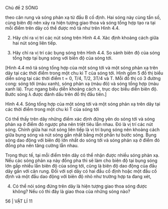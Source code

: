 Chủ đề 2 SÓNG

theo cân rung và sóng phản xạ từ đầu B cố định. Hai sóng này cùng tần số, cùng biên độ nên xảy ra hiện tượng giao thoa và sóng tổng hợp tạo ra tại mỗi điểm trên dây có thể được mô tả như trên Hình 4.4.

2. Hãy chỉ ra vị trí các nút sóng trên Hình 4.4. Xác định khoảng cách giữa hai nút sóng liên tiếp.

3. Hãy chỉ ra vị trí các bụng sóng trên Hình 4.4. So sánh biên độ của sóng tổng hợp tại bụng sóng với biên độ của sóng tới.

[Hình 4.4 mô tả sóng tổng hợp của một sóng tới và một sóng phản xạ trên dây tại các thời điểm trong một chu kì T của sóng tới. Hình gồm 5 đồ thị biểu diễn sóng tại các thời điểm t = 0, T/4, T/2, 3T/4 và T. Mỗi đồ thị có 3 đường cong: sóng tới (màu xanh), sóng phản xạ (màu đỏ) và sóng tổng hợp (màu xanh lá). Trục ngang biểu diễn khoảng cách x, trục dọc biểu diễn biên độ. Bước sóng λ được đánh dấu trên đồ thị đầu tiên.]

Hình 4.4. Sóng tổng hợp của một sóng tới và một sóng phản xạ trên dây tại các thời điểm trong một chu kì T của sóng tới

Có thể thấy trên dây những điểm xác định đứng yên do sóng tới và sóng phản xạ ở điểm đó ngược pha nên triệt tiêu lẫn nhau. Đó là vị trí các nút sóng. Chính giữa hai nút sóng liên tiếp là vị trí bụng sóng nên khoảng cách giữa bụng sóng và nút sóng gần nhất bằng một phần tư bước sóng. Bụng sóng dao động với biên độ lớn nhất do sóng tới và sóng phản xạ ở điểm đó đồng pha nên tăng cường lẫn nhau.

Trong thực tế, tại mỗi điểm trên dây có thể nhận được nhiều sóng phản xạ. Nếu các sóng phản xạ này đồng pha thì sẽ làm cho biên độ tại bụng sóng lớn gấp nhiều lần biên độ của sóng tới, cũng là biên độ dao động của đầu dây gần với cân rung. Đối với sợi dây có hai đầu cố định hoặc một đầu cố định và một đầu dao động với biên độ nhỏ như trường hợp ta đang xét,

4. Có thể nói sóng đứng trên dây là hiện tượng giao thoa sóng được không? Nếu có thì đây là giao thoa của những sóng nào?

56 | VẬT LÍ 11